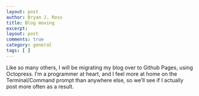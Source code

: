 ```yaml
---
layout: post
author: Bryan J. Ross
title: Blog moving
excerpt:
layout: post
comments: true
category: general
tags: [ ]
---
```

Like so many others, I will be migrating my blog over to Github Pages,
using Octopress. I’m a programmer at heart, and I feel more at
home on the Terminal/Command prompt than anywhere else, so we’ll
see if I actually post more often as a result.
